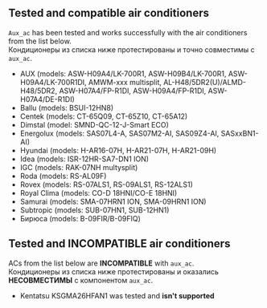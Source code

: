 ## Tested and compatible air conditioners ##
`Aux_ac` has been tested and works successfully with the air conditioners from the list below.<br/>
Кондиционеры из списка ниже протестированы и точно совместимы с `aux_ac`.

+ AUX (models: ASW-H09A4/LK-700R1, ASW-H09B4/LK-700R1, ASW-H09A4/LK-700R1DI, AMWM-xxx multisplit, AL-H48/5DR2(U)/ALMD-H48/5DR2, ASW-H07A4/FP-R1DI, ASW-H09A4/FP-R1DI, ASW-H07A4/DE-R1DI)
+ Ballu (models: BSUI-12HN8)
+ Centek (models: CT-65Q09, CT-65Z10, CT-65A12)
+ Dimstal (model: SMND-QC-12-J-Smart ECO)
+ Energolux (models: SAS07L4-A, SAS07M2-AI, SAS09Z4-AI, SASxxBN1-AI)
+ Hyundai (models: H-AR16-07H, H-AR21-07H, H-AR21-09H)
+ Idea (models: ISR-12HR-SA7-DN1 ION)
+ IGC (models: RAK-07NH multysplit)
+ Roda (models: RS-AL09F)
+ Rovex (models: RS-07ALS1, RS-09ALS1, RS-12ALS1)
+ Royal Clima (models: CO-D 18HNI/CO-E 18HNI)
+ Samurai (models: SMA-07HRN1 ION, SMA-09HRN1 ION)
+ Subtropic (models: SUB-07HN1, SUB-12HN1)
+ Бирюса (models: B-09FIR/B-09FIQ)

## Tested and INCOMPATIBLE air conditioners ##
ACs from the list below are **INCOMPATIBLE** with `aux_ac`.<br/>
Кондиционеры из списка ниже протестированы и оказались **НЕСОВМЕСТИМЫ** с компонентом `aux_ac`.

+ Kentatsu KSGMA26HFAN1 was tested and **isn't supported**
